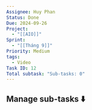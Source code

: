 ```yaml
---
Assignee: Huy Phan
Status: Done
Due: 2024-09-26
Project:
  - "[[AIO]]"
Sprint:
  - "[[Tháng 9]]"
Priority: Medium
tags:
  - Video
Task ID: 12
Total subtask: "Sub-tasks: 0"
---
```

  

## Manage sub-tasks ⬇️